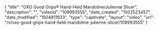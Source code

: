 {
    "title": "OXO Good Grips&reg; Hand-Held Mandoline\/Julienne Slicer",
    "description": "",
    "videoid": "109993555",
    "date_created": "1502523457",
    "date_modified": "1504811933",
    "type": "captivate",
    "layout": "video",
    "url": "\/v\/oxo-good-grips-hand-held-mandoline-julienne-slicer\/109993555"
}